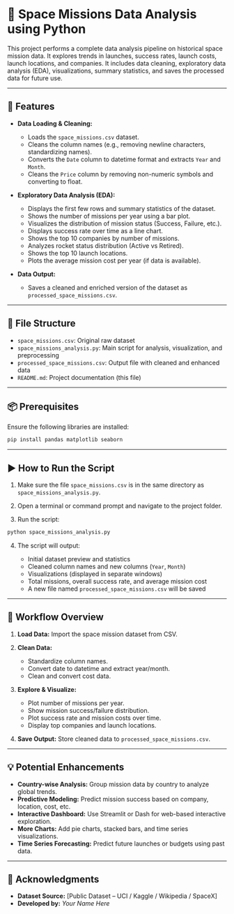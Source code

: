 # 🚀 Space Missions Data Analysis using Python

This project performs a complete data analysis pipeline on historical space mission data. It explores trends in launches, success rates, launch costs, launch locations, and companies. It includes data cleaning, exploratory data analysis (EDA), visualizations, summary statistics, and saves the processed data for future use.

---

## 📌 Features

* **Data Loading & Cleaning:**

  * Loads the `space_missions.csv` dataset.
  * Cleans the column names (e.g., removing newline characters, standardizing names).
  * Converts the `Date` column to datetime format and extracts `Year` and `Month`.
  * Cleans the `Price` column by removing non-numeric symbols and converting to float.

* **Exploratory Data Analysis (EDA):**

  * Displays the first few rows and summary statistics of the dataset.
  * Shows the number of missions per year using a bar plot.
  * Visualizes the distribution of mission status (Success, Failure, etc.).
  * Displays success rate over time as a line chart.
  * Shows the top 10 companies by number of missions.
  * Analyzes rocket status distribution (Active vs Retired).
  * Shows the top 10 launch locations.
  * Plots the average mission cost per year (if data is available).

* **Data Output:**

  * Saves a cleaned and enriched version of the dataset as `processed_space_missions.csv`.

---

## 📁 File Structure

* `space_missions.csv`: Original raw dataset
* `space_missions_analysis.py`: Main script for analysis, visualization, and preprocessing
* `processed_space_missions.csv`: Output file with cleaned and enhanced data
* `README.md`: Project documentation (this file)

---

## 📦 Prerequisites

Ensure the following libraries are installed:

```bash
pip install pandas matplotlib seaborn
```

---

## ▶️ How to Run the Script

1. Make sure the file `space_missions.csv` is in the same directory as `space_missions_analysis.py`.

2. Open a terminal or command prompt and navigate to the project folder.

3. Run the script:

```bash
python space_missions_analysis.py
```

4. The script will output:

   * Initial dataset preview and statistics
   * Cleaned column names and new columns (`Year`, `Month`)
   * Visualizations (displayed in separate windows)
   * Total missions, overall success rate, and average mission cost
   * A new file named `processed_space_missions.csv` will be saved

---

## 🔁 Workflow Overview

1. **Load Data:** Import the space mission dataset from CSV.

2. **Clean Data:**

   * Standardize column names.
   * Convert date to datetime and extract year/month.
   * Clean and convert cost data.

3. **Explore & Visualize:**

   * Plot number of missions per year.
   * Show mission success/failure distribution.
   * Plot success rate and mission costs over time.
   * Display top companies and launch locations.

4. **Save Output:** Store cleaned data to `processed_space_missions.csv`.

---

## 💡 Potential Enhancements

* **Country-wise Analysis:** Group mission data by country to analyze global trends.
* **Predictive Modeling:** Predict mission success based on company, location, cost, etc.
* **Interactive Dashboard:** Use Streamlit or Dash for web-based interactive exploration.
* **More Charts:** Add pie charts, stacked bars, and time series visualizations.
* **Time Series Forecasting:** Predict future launches or budgets using past data.

---

## 🙌 Acknowledgments

* **Dataset Source:** \[Public Dataset – UCI / Kaggle / Wikipedia / SpaceX]
* **Developed by:** *Your Name Here*
